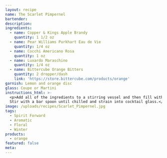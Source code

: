 ```yaml
---
layout: recipe
name: The Scarlet Pimpernel
bartender:
description:
ingredients:
  - name: Copper & Kings Apple Brandy
    quantity: 1 1/2 oz
  - name: Pear Williams Purkhart Eau de Vie
    quantity: 1/4 oz
  - name: Cocchi Americano Rosa
    quantity: 1 oz
  - name: Luxardo Maraschino
    quantity: 1/4 oz
  - name: Bittercube Orange Bitters
    quantity: 2 dropper/dash
    link: 'https://store.bittercube.com/products/orange'
garnish: Lemon and orange disc
glass: Coupe or Martini
instructions_html: >-
  <p>Add all of the ingredients to a stirring vessel and then fill with ice.
  Stir with a bar spoon until chilled and strain into cocktail glass.</p>
image: /uploads/recipes/Scarlet_Pimpernel.jpg
tags:
  - Spirit Forward
  - Aromatic
  - Floral
  - Winter
products:
  - orange
featured: false
meta:
---
```


